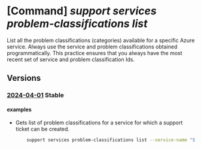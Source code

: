 # [Command] _support services problem-classifications list_

List all the problem classifications (categories) available for a specific Azure service. Always use the service and problem classifications obtained programmatically. This practice ensures that you always have the most recent set of service and problem classification Ids.

## Versions

### [2024-04-01](/Resources/mgmt-plane/L3Byb3ZpZGVycy9taWNyb3NvZnQuc3VwcG9ydC9zZXJ2aWNlcy97fS9wcm9ibGVtY2xhc3NpZmljYXRpb25z/2024-04-01.xml) **Stable**

<!-- mgmt-plane /providers/microsoft.support/services/{}/problemclassifications 2024-04-01 -->

#### examples

- Gets list of problem classifications for a service for which a support ticket can be created.
    ```bash
        support services problem-classifications list --service-name "ServiceNameGuid"
    ```
